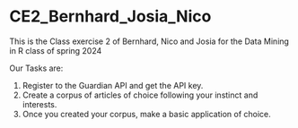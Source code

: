 # CE2_Bernhard_Josia_Nico
This is the Class exercise 2 of Bernhard, Nico and Josia for the Data Mining in R class of spring 2024

Our Tasks are:
1) Register to the Guardian API and get the API key. 
2) Create a corpus of articles of choice following your instinct and interests.
3) Once you created your corpus, make a basic application of choice. 
